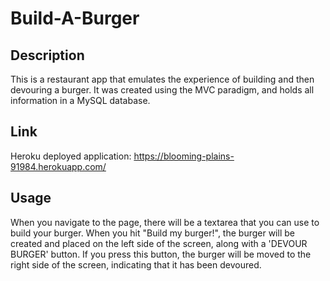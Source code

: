 # Build-A-Burger

## Description

This is a restaurant app that emulates the experience of building and then devouring a burger. It was created using the MVC paradigm, and holds all information in a MySQL database. 

## Link

Heroku deployed application:
https://blooming-plains-91984.herokuapp.com/

## Usage

When you navigate to the page, there will be a textarea that you can use to build your burger. When you hit "Build my burger!", the burger will be created and placed on the left side of the screen, along with a 'DEVOUR BURGER' button. If you press this button, the burger will be moved to the right side of the screen, indicating that it has been devoured. 
